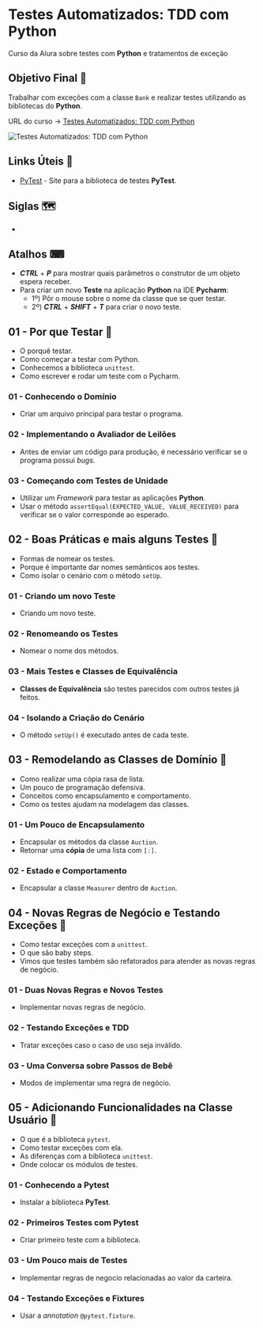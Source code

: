 # Testes Automatizados: TDD com Python

Curso da Alura sobre testes com **Python** e tratamentos de exceção

## Objetivo Final &#x1F3AF;

Trabalhar com exceções com a classe `Bank` e realizar testes utilizando as bibliotecas do **Python**.

URL do curso -> [Testes Automatizados: TDD com Python](https://cursos.alura.com.br/course/tdd-com-python)

![Testes Automatizados: TDD com Python](https://www.alura.com.br/assets/api/share/curso-tdd-com-python.png)

## Links Úteis &#x1F517;
* [PyTest](https://docs.pytest.org) - Site para a biblioteca de testes **PyTest**.

## Siglas &#x1F5FA;
*

## Atalhos &#x2328;
* ***CTRL*** + ***P*** para mostrar quais parâmetros o construtor de um objeto espera receber.
* Para criar um novo **Teste** na aplicação **Python** na IDE **Pycharm**:
    * 1º) Pôr o mouse sobre o nome da classe que se quer testar.
    * 2º) ***CTRL*** + ***SHIFT*** + ***T*** para criar o novo teste.

## 01 - Por que Testar &#x1F516;
* O porquê testar.
* Como começar a testar com Python.
* Conhecemos a biblioteca `unittest`.
* Como escrever e rodar um teste com o Pycharm.

### 01 - Conhecendo o Domínio
* Criar um arquivo principal para testar o programa.

### 02 - Implementando o Avaliador de Leilões
* Antes de enviar um código para produção, é necessário verificar se o programa possui *bugs*.

### 03 - Começando com Testes de Unidade
* Utilizar um *Framework* para testar as aplicações **Python**.
* Usar o método `assertEqual(EXPECTED_VALUE, VALUE_RECEIVED)` para verificar se o valor corresponde ao esperado.

## 02 - Boas Práticas e mais alguns Testes &#x1F516;
* Formas de nomear os testes.
* Porque é importante dar nomes semânticos aos testes.
* Como isolar o cenário com o método `setUp`.

### 01 - Criando um novo Teste
* Criando um novo teste.

### 02 - Renomeando os Testes
* Nomear o nome dos métodos.

### 03 - Mais Testes e Classes de Equivalência
* **Classes de Equivalência** são testes parecidos com outros testes já feitos.

### 04 - Isolando a Criação do Cenário
* O método `setUp()` é executado antes de cada teste.

## 03 - Remodelando as Classes de Domínio &#x1F516;
* Como realizar uma cópia rasa de lista.
* Um pouco de programação defensiva.
* Conceitos como encapsulamento e comportamento.
* Como os testes ajudam na modelagem das classes.

### 01 - Um Pouco de Encapsulamento
* Encapsular os métodos da classe `Auction`.
* Retornar uma **cópia** de uma lista com `[:]`.

### 02 - Estado e Comportamento
* Encapsular a classe `Measurer` dentro de `Auction`.

## 04 - Novas Regras de Negócio e Testando Exceções &#x1F516;
* Como testar exceções com a `unittest`.
* O que são baby steps.
* Vimos que testes também são refatorados para atender as novas regras de negócio.

### 01 - Duas Novas Regras e Novos Testes
* Implementar novas regras de negócio.

### 02 - Testando Exceções e TDD
* Tratar exceções caso o caso de uso seja inválido.

### 03 - Uma Conversa sobre Passos de Bebê
* Modos de implementar uma regra de negócio.

## 05 - Adicionando Funcionalidades na Classe Usuário &#x1F516;
* O que é a biblioteca `pytest`.
* Como testar exceções com ela.
* As diferenças com a biblioteca `unittest`.
* Onde colocar os módulos de testes.

### 01 - Conhecendo a Pytest
* Instalar a biblioteca **PyTest**.

### 02 - Primeiros Testes com Pytest
* Criar primeiro teste com a biblioteca.

### 03 - Um Pouco mais de Testes
* Implementar regras de negocio relacionadas ao valor da carteira.

### 04 - Testando Exceções e Fixtures
* Usar a *annotation* `@pytest.fixture`.